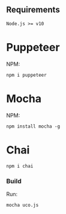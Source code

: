 ## Requirements ##

```shell
Node.js >= v10
```

# Puppeteer

NPM:
```shell
npm i puppeteer
```

# Mocha

NPM:
```shell
npm install mocha -g
```

# Chai

```shell
npm i chai
```

### Build

Run:
```shell
mocha uco.js
```
